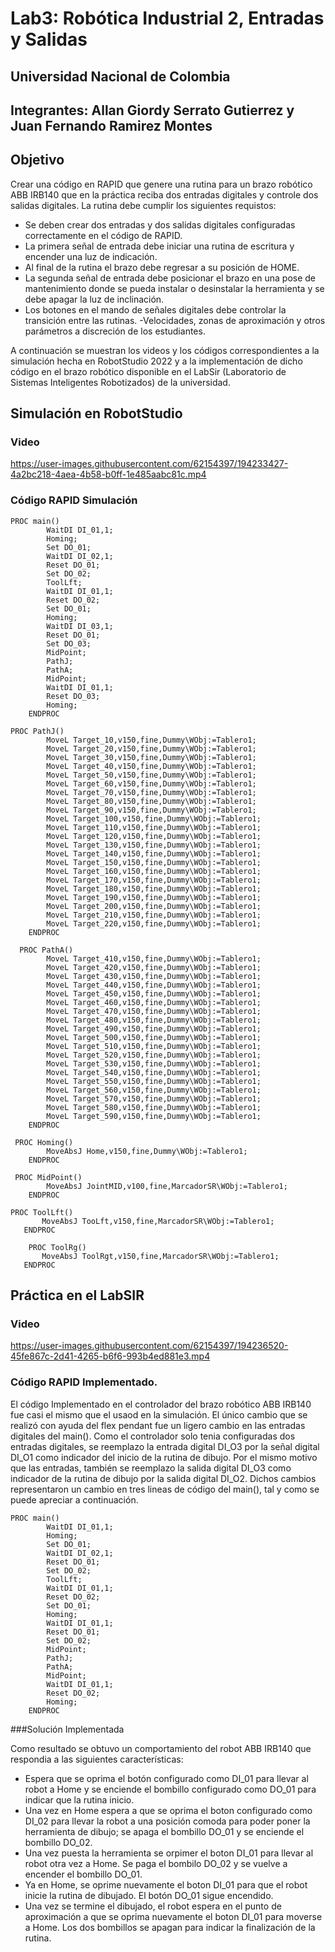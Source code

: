 # Lab3: Robótica Industrial 2, Entradas y Salidas
## Universidad Nacional de Colombia
## Integrantes: Allan Giordy Serrato Gutierrez y Juan Fernando Ramirez Montes

## Objetivo
Crear una código en RAPID que genere una rutina para un brazo robótico ABB IRB140 que en la práctica reciba dos entradas digitales y controle dos salidas digitales. La rutina debe cumplir los siguientes requistos:
- Se deben crear dos entradas y dos salidas digitales configuradas correctamente en el código de RAPID.
- La primera señal de entrada debe iniciar una rutina de escritura y encender una luz de indicación.
- Al final de la rutina el brazo debe regresar a su posición de HOME.
- La segunda señal de entrada debe posicionar el brazo en una pose de mantenimiento donde se pueda instalar o desinstalar la herramienta y se debe apagar la luz de inclinación.
- Los botones en el mando de señales digitales debe controlar la transición entre las rutinas.
-Velocidades, zonas de aproximación y otros parámetros a discreción de los estudiantes. 

A continuación se muestran los videos y los códigos correspondientes a la simulación hecha en RobotStudio 2022 y a la implementación de dicho código en el brazo robótico disponible en el LabSir (Laboratorio de Sistemas Inteligentes Robotizados) de la universidad.

## Simulación en RobotStudio

### Video

https://user-images.githubusercontent.com/62154397/194233427-4a2bc218-4aea-4b58-b0ff-1e485aabc81c.mp4


### Código RAPID Simulación

```console
PROC main()
        WaitDI DI_01,1;
        Homing;
        Set DO_01;
        WaitDI DI_02,1;
        Reset DO_01;
        Set DO_02;
        ToolLft;
        WaitDI DI_01,1;
        Reset DO_02;
        Set DO_01;
        Homing;
        WaitDI DI_03,1;
        Reset DO_01;
        Set DO_03;
        MidPoint;
        PathJ;
        PathA;
        MidPoint;
        WaitDI DI_01,1;
        Reset DO_03;
        Homing;
    ENDPROC
```

```console
PROC PathJ()
        MoveL Target_10,v150,fine,Dummy\WObj:=Tablero1;
        MoveL Target_20,v150,fine,Dummy\WObj:=Tablero1;
        MoveL Target_30,v150,fine,Dummy\WObj:=Tablero1;
        MoveL Target_40,v150,fine,Dummy\WObj:=Tablero1;
        MoveL Target_50,v150,fine,Dummy\WObj:=Tablero1;
        MoveL Target_60,v150,fine,Dummy\WObj:=Tablero1;
        MoveL Target_70,v150,fine,Dummy\WObj:=Tablero1;
        MoveL Target_80,v150,fine,Dummy\WObj:=Tablero1;
        MoveL Target_90,v150,fine,Dummy\WObj:=Tablero1;
        MoveL Target_100,v150,fine,Dummy\WObj:=Tablero1;
        MoveL Target_110,v150,fine,Dummy\WObj:=Tablero1;
        MoveL Target_120,v150,fine,Dummy\WObj:=Tablero1;
        MoveL Target_130,v150,fine,Dummy\WObj:=Tablero1;
        MoveL Target_140,v150,fine,Dummy\WObj:=Tablero1;
        MoveL Target_150,v150,fine,Dummy\WObj:=Tablero1;
        MoveL Target_160,v150,fine,Dummy\WObj:=Tablero1;
        MoveL Target_170,v150,fine,Dummy\WObj:=Tablero1;
        MoveL Target_180,v150,fine,Dummy\WObj:=Tablero1;
        MoveL Target_190,v150,fine,Dummy\WObj:=Tablero1;
        MoveL Target_200,v150,fine,Dummy\WObj:=Tablero1;
        MoveL Target_210,v150,fine,Dummy\WObj:=Tablero1;
        MoveL Target_220,v150,fine,Dummy\WObj:=Tablero1;
    ENDPROC
```

```console
  PROC PathA()
        MoveL Target_410,v150,fine,Dummy\WObj:=Tablero1;
        MoveL Target_420,v150,fine,Dummy\WObj:=Tablero1;
        MoveL Target_430,v150,fine,Dummy\WObj:=Tablero1;
        MoveL Target_440,v150,fine,Dummy\WObj:=Tablero1;
        MoveL Target_450,v150,fine,Dummy\WObj:=Tablero1;
        MoveL Target_460,v150,fine,Dummy\WObj:=Tablero1;
        MoveL Target_470,v150,fine,Dummy\WObj:=Tablero1;
        MoveL Target_480,v150,fine,Dummy\WObj:=Tablero1;
        MoveL Target_490,v150,fine,Dummy\WObj:=Tablero1;
        MoveL Target_500,v150,fine,Dummy\WObj:=Tablero1;
        MoveL Target_510,v150,fine,Dummy\WObj:=Tablero1;
        MoveL Target_520,v150,fine,Dummy\WObj:=Tablero1;
        MoveL Target_530,v150,fine,Dummy\WObj:=Tablero1;
        MoveL Target_540,v150,fine,Dummy\WObj:=Tablero1;
        MoveL Target_550,v150,fine,Dummy\WObj:=Tablero1;
        MoveL Target_560,v150,fine,Dummy\WObj:=Tablero1;
        MoveL Target_570,v150,fine,Dummy\WObj:=Tablero1;
        MoveL Target_580,v150,fine,Dummy\WObj:=Tablero1;
        MoveL Target_590,v150,fine,Dummy\WObj:=Tablero1;
    ENDPROC
 ```
 
```console
 PROC Homing()
        MoveAbsJ Home,v150,fine,Dummy\WObj:=Tablero1;
    ENDPROC
 ```    
 
```console
 PROC MidPoint()
        MoveAbsJ JointMID,v100,fine,MarcadorSR\WObj:=Tablero1;
    ENDPROC
 ``` 
     
 ```console
 PROC ToolLft()
        MoveAbsJ TooLft,v150,fine,MarcadorSR\WObj:=Tablero1;
    ENDPROC
 ```  
 
```console
    PROC ToolRg()
       MoveAbsJ ToolRgt,v150,fine,MarcadorSR\WObj:=Tablero1;
   ENDPROC
``` 

## Práctica en el LabSIR

### Video

https://user-images.githubusercontent.com/62154397/194236520-45fe867c-2d41-4265-b6f6-993b4ed881e3.mp4


### Código RAPID Implementado.

El código Implementado en el controlador del brazo robótico ABB IRB140 fue casi el mismo que el usaod en la simulación. El único cambio que se realizó con ayuda del flex pendant fue un ligero cambio en las entradas digitales del main(). Como el controlador solo tenia configuradas dos entradas digitales, se reemplazo la entrada digital DI_O3 por la señal digital DI_O1 como indicador del inicio de la rutina de dibujo. Por el mismo motivo que las entradas, también se reemplazo la salida digital DI_O3 como indicador de la rutina de dibujo por la salida digital DI_O2. Dichos cambios representaron un cambio en tres lineas de código del main(), tal y como se puede apreciar a continuación.

```console
PROC main()
        WaitDI DI_01,1;
        Homing;
        Set DO_01;
        WaitDI DI_02,1;
        Reset DO_01;
        Set DO_02;
        ToolLft;
        WaitDI DI_01,1;
        Reset DO_02;
        Set DO_01;
        Homing;
        WaitDI DI_01,1;
        Reset DO_01;
        Set DO_02;
        MidPoint;
        PathJ;
        PathA;
        MidPoint;
        WaitDI DI_01,1;
        Reset DO_02;
        Homing;
    ENDPROC
```

###Solución Implementada

Como resultado se obtuvo un comportamiento del robot ABB IRB140 que respondia a las siguientes características:
- Espera que se oprima el botón configurado como DI_01 para llevar al robot a Home y se enciende el bombillo configurado como DO_01 para indicar que la rutina inicio.
- Una vez en Home espera a que se oprima el boton configurado como DI_02 para llevar la robot a una posición comoda para poder poner la herramienta de dibujo; se apaga el bombillo DO_01 y se enciende el bombillo DO_02.
- Una vez puesta la herramienta se orpimer el boton DI_01 para llevar al robot otra vez a Home. Se paga el bombilo DO_02 y se vuelve a encender el bombillo DO_01.
- Ya en Home, se oprime nuevamente el boton DI_01 para que el robot inicie la rutina de dibujado. El botón DO_01 sigue encendido.
- Una vez se termine el dibujado, el robot espera en el punto de aproximación a que se oprima nuevamente el boton DI_01 para moverse a Home. Los dos bombillos se apagan para indicar la finalización de la rutina.
